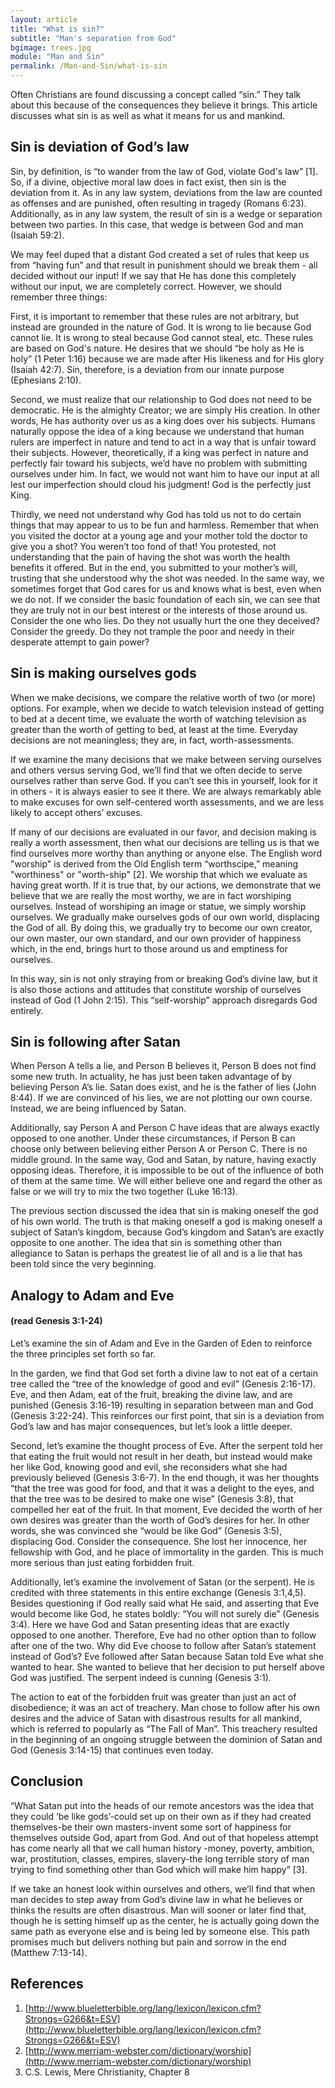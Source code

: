 ```yaml
---
layout: article
title: "What is sin?"
subtitle: "Man's separation from God"
bgimage: trees.jpg
module: "Man and Sin"
permalink: /Man-and-Sin/what-is-sin
---
```


Often Christians are found discussing a concept called “sin.” They talk about this because of the consequences they believe it brings. This article discusses what sin is as well as what it means for us and mankind.

## Sin is deviation of God’s law
Sin, by definition, is “to wander from the law of God, violate God's law” [1]. So, if a divine, objective moral law does in fact exist, then sin is the deviation from it. As in any law system, deviations from the law are counted as offenses and are punished, often resulting in tragedy (Romans 6:23). Additionally, as in any law system, the result of sin is a wedge or separation between two parties. In this case, that wedge is between God and man (Isaiah 59:2).
 
We may feel duped that a distant God created a set of rules that keep us from “having fun” and that result in punishment should we break them - all decided without our input! If we say that He has done this completely without our input, we are completely correct. However, we should remember three things:
 
First, it is important to remember that these rules are not arbitrary, but instead are grounded in the nature of God. It is wrong to lie because God cannot lie. It is wrong to steal because God cannot steal, etc. These rules are based on God's nature. He desires that we should “be holy as He is holy” (1 Peter 1:16) because we are made after His likeness and for His glory             (Isaiah 42:7). Sin, therefore, is a deviation from our innate purpose (Ephesians 2:10).
 
Second, we must realize that our relationship to God does not need to be democratic. He is the almighty Creator; we are simply His creation. In other words, He has authority over us as a king does over his subjects. Humans naturally oppose the idea of a king because we understand that human rulers are imperfect in nature and tend to act in a way that is unfair toward their subjects. However, theoretically, if a king was perfect in nature and perfectly fair toward his subjects, we’d have no problem with submitting ourselves under him. In fact, we would not want him to have our input at all lest our imperfection should cloud his judgment! God is the perfectly just King.
 
Thirdly, we need not understand why God has told us not to do certain things that may appear to us to be fun and harmless. Remember that when you visited the doctor at a young age and your mother told the doctor to give you a shot? You weren’t too fond of that! You protested, not understanding that the pain of having the shot was worth the health benefits it offered. But in the end, you submitted to your mother’s will, trusting that she understood why the shot was needed. In the same way, we sometimes forget that God cares for us and knows what is best, even when we do not. If we consider the basic foundation of each sin, we can see that they are truly not in our best interest or the interests of those around us. Consider the one who lies. Do they not usually hurt the one they deceived? Consider the greedy. Do they not trample the poor and needy in their desperate attempt to gain power?
 
## Sin is making ourselves gods
When we make decisions, we compare the relative worth of two (or more) options. For example, when we decide to watch television instead of getting to bed at a decent time, we evaluate the worth of watching television as greater than the worth of getting to bed, at least at the time. Everyday decisions are not meaningless; they are, in fact, worth-assessments.
 
If we examine the many decisions that we make between serving ourselves and others versus serving God, we’ll find that we often decide to serve ourselves rather than serve God. If you can’t see this in yourself, look for it in others - it is always easier to see it there. We are always remarkably able to make excuses for own self-centered worth assessments, and we are less likely to accept others’ excuses.
 
If many of our decisions are evaluated in our favor, and decision making is really a worth assessment, then what our decisions are telling us is that we find ourselves more worthy than anything or anyone else. The English word "worship" is derived from the Old English term “worthscipe,” meaning "worthiness" or "worth-ship" [2]. We worship that which we evaluate as having great worth. If it is true that, by our actions, we demonstrate that we believe that we are really the most worthy, we are in fact worshiping ourselves. Instead of worshiping an image or statue, we simply worship ourselves. We gradually make ourselves gods of our own world, displacing the God of all. By doing this, we gradually try to become our own creator, our own master, our own standard, and our own provider of happiness which, in the end, brings hurt to those around us and emptiness for ourselves.
 
In this way, sin is not only straying from or breaking God’s divine law, but it is also those actions and attitudes that constitute worship of ourselves instead of God (1 John 2:15). This “self-worship” approach disregards God entirely.
 
## Sin is following after Satan
When Person A tells a lie, and Person B believes it, Person B does not find some new truth. In actuality, he has just been taken advantage of by believing Person A’s lie. Satan does exist, and he is the father of lies (John 8:44). If we are convinced of his lies, we are not plotting our own course. Instead, we are being influenced by Satan.
 
Additionally, say Person A and Person C have ideas that are always exactly opposed to one another. Under these circumstances, if Person B can choose only between believing either Person A or Person C. There is no middle ground. In the same way, God and Satan, by nature, having exactly opposing ideas. Therefore, it is impossible to be out of the influence of both of them at the same time. We will either believe one and regard the other as false or we will try to mix the two together (Luke 16:13).
 
The previous section discussed the idea that sin is making oneself the god of his own world. The truth is that making oneself a god is making oneself a subject of Satan’s kingdom, because God’s kingdom and Satan’s are exactly opposite to one another. The idea that sin is something other than allegiance to Satan is perhaps the greatest lie of all and is a lie that has been told since the very beginning.
 
## Analogy to Adam and Eve 


#### (read Genesis 3:1-24)
Let’s examine the sin of Adam and Eve in the Garden of Eden to reinforce the three principles set forth so far.
 
In the garden, we find that God set forth a divine law to not eat of a certain tree called the “tree of the knowledge of good and evil” (Genesis 2:16-17). Eve, and then Adam, eat of the fruit, breaking the divine law, and are punished (Genesis 3:16-19) resulting in separation between man and God (Genesis 3:22-24). This reinforces our first point, that sin is a deviation from God’s law and has major consequences, but let’s look a little deeper.
 
Second, let’s examine the thought process of Eve. After the serpent told her that eating the fruit would not result in her death, but instead would make her like God, knowing good and evil, she reconsiders what she had previously believed (Genesis 3:6-7). In the end though, it was her thoughts “that the tree was good for food, and that it was a delight to the eyes, and that the tree was to be desired to make one wise” (Genesis 3:8), that compelled her eat of the fruit. In that moment, Eve decided the worth of her own desires was greater than the worth of God’s desires for her. In other words, she was convinced she “would be like God” (Genesis 3:5), displacing God. Consider the consequence. She lost her innocence, her fellowship with God, and he place of immortality in the garden. This is much more serious than just eating forbidden fruit.
 
Additionally, let’s examine the involvement of Satan (or the serpent). He is credited with three statements in this entire exchange (Genesis 3:1,4,5). Besides questioning if God really said what He said, and asserting that Eve would become like God, he states boldly: “You will not surely die” (Genesis 3:4). Here we have God and Satan presenting ideas that are exactly opposed to one another. Therefore, Eve had no other option than to follow after one of the two. Why did Eve choose to follow after Satan’s statement instead of God’s? Eve followed after Satan because Satan told Eve what she wanted to hear. She wanted to believe that her decision to put herself above God was justified. The serpent indeed is cunning (Genesis 3:1).
 
The action to eat of the forbidden fruit was greater than just an act of disobedience; it was an act of treachery. Man chose to follow after his own desires and the advice of Satan with disastrous results for all mankind, which is referred to popularly as “The Fall of Man”. This treachery resulted in the beginning of an ongoing struggle between the dominion of Satan and God (Genesis 3:14-15) that continues even today.
 
## Conclusion
“What Satan put into the heads of our remote ancestors was the idea that they could ‘be like gods’-could set up on their own as if they had created themselves-be their own masters-invent some sort of happiness for themselves outside God, apart from God. And out of that hopeless attempt has come nearly all that we call human history -money, poverty, ambition, war, prostitution, classes, empires, slavery-the long terrible story of man trying to find something other than God which will make him happy” [3].
 
If we take an honest look within ourselves and others, we’ll find that when man decides to step away from God’s divine law in what he believes or thinks the results are often disastrous. Man will sooner or later find that, though he is setting himself up as the center, he is actually going down the same path as everyone else and is being led by someone else. This path promises much but delivers nothing but pain and sorrow in the end (Matthew 7:13-14).
 
## References
1. [http://www.blueletterbible.org/lang/lexicon/lexicon.cfm?Strongs=G266&t=ESV](http://www.blueletterbible.org/lang/lexicon/lexicon.cfm?Strongs=G266&t=ESV)
2. [http://www.merriam-webster.com/dictionary/worship](http://www.merriam-webster.com/dictionary/worship)
3. C.S. Lewis, Mere Christianity, Chapter 8